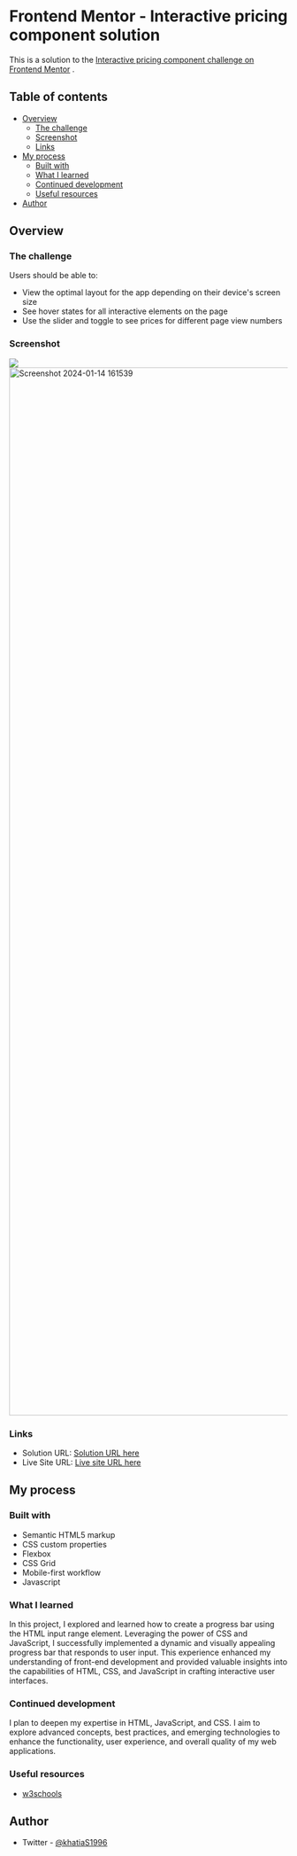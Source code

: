 
# Frontend Mentor - Interactive pricing component solution

This is a solution to the [Interactive pricing component challenge on Frontend Mentor](https://www.frontendmentor.io/challenges/interactive-pricing-component-t0m8PIyY8) .

## Table of contents

- [Overview](#overview)
  - [The challenge](#the-challenge)
  - [Screenshot](#screenshot)
  - [Links](#links)
- [My process](#my-process)
  - [Built with](#built-with)
  - [What I learned](#what-i-learned)
  - [Continued development](#continued-development)
  - [Useful resources](#useful-resources)
- [Author](#author)




## Overview

### The challenge

Users should be able to:

- View the optimal layout for the app depending on their device's screen size
- See hover states for all interactive elements on the page
- Use the slider and toggle to see prices for different page view numbers

### Screenshot

![](./screenshot.jpg)
<img width="1892" alt="Screenshot 2024-01-14 161539" src="https://github.com/khatias/interactive-pricing-component-main/assets/130936157/c33d391e-8517-4b14-95f1-54c18be98288">



### Links

- Solution URL: [Solution URL here](https://github.com/khatias/interactive-pricing-component-main)
- Live Site URL: [Live site URL here](https://khatias.github.io/interactive-pricing-component-main/)

## My process

### Built with

- Semantic HTML5 markup
- CSS custom properties
- Flexbox
- CSS Grid
- Mobile-first workflow
- Javascript



### What I learned

In this project, I explored and learned how to create a progress bar using the HTML input range element. Leveraging the power of CSS and JavaScript, I successfully implemented a dynamic and visually appealing progress bar that responds to user input. This experience enhanced my understanding of front-end development and provided valuable insights into the capabilities of HTML, CSS, and JavaScript in crafting interactive user interfaces.

### Continued development
 I plan to deepen my expertise in HTML, JavaScript, and CSS. I aim to explore advanced concepts, best practices, and emerging technologies to enhance the functionality, user experience, and overall quality of my web applications.

### Useful resources

- [w3schools](https://www.w3schools.com/w3css/w3css_progressbar.asp) 


## Author
- Twitter - [@khatiaS1996](https://twitter.com/khatiaS1996)


